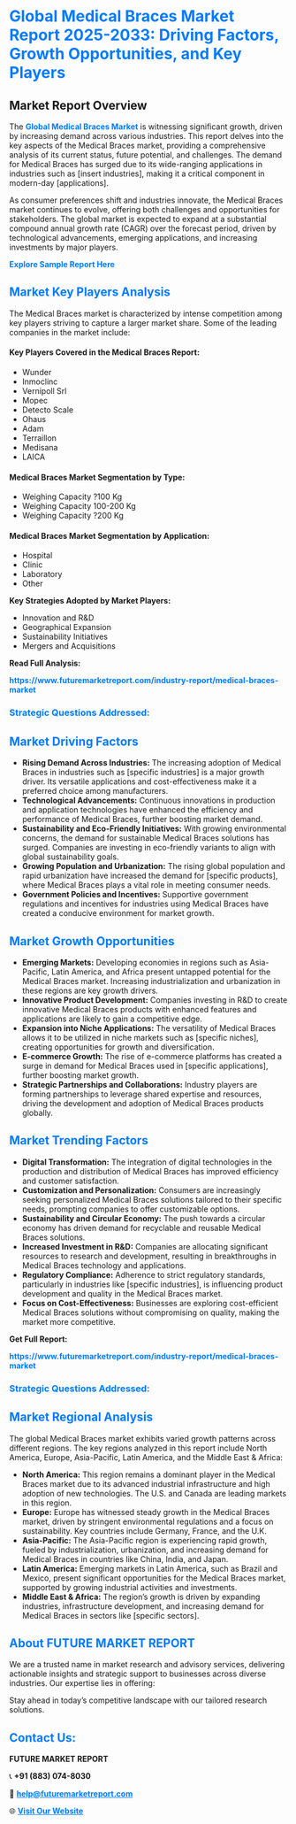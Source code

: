<h1 style="color: #007BFF;">Global Medical Braces Market Report 2025-2033: Driving Factors, Growth Opportunities, and Key Players</h1>

<section id="overview">
<h2>Market Report Overview</h2>
<p>The <a href="https://www.futuremarketreport.com/industry-report/medical-braces-market" style="color: #007BFF; text-decoration: none;"><strong>Global Medical Braces Market</strong></a> is witnessing significant growth, driven by increasing demand across various industries. This report delves into the key aspects of the Medical Braces market, providing a comprehensive analysis of its current status, future potential, and challenges. The demand for Medical Braces has surged due to its wide-ranging applications in industries such as [insert industries], making it a critical component in modern-day [applications].</p>
<p>As consumer preferences shift and industries innovate, the Medical Braces market continues to evolve, offering both challenges and opportunities for stakeholders. The global market is expected to expand at a substantial compound annual growth rate (CAGR) over the forecast period, driven by technological advancements, emerging applications, and increasing investments by major players.</p>
</section>

<section id="overview">
<p><a href="https://www.futuremarketreport.com/request-sample/reportId=87038" style="color: #007BFF; text-decoration: none;"><strong>Explore Sample Report Here</strong></a></p>
</section>

<section id="key-players">
<h2 style="color: #007BFF;">Market Key Players Analysis</h2>
<p>The Medical Braces market is characterized by intense competition among key players striving to capture a larger market share. Some of the leading companies in the market include:</p>
<h4>Key Players Covered in the Medical Braces Report:</h4>
<ul><li>Wunder</li><li>Inmoclinc</li><li>Vernipoll Srl</li><li>Mopec</li><li>Detecto Scale</li><li>Ohaus</li><li>Adam</li><li>Terraillon</li><li>Medisana</li><li>LAICA</li></ul>
<h4>Medical Braces Market Segmentation by Type:</h4>
<ul><li>Weighing Capacity ?100 Kg</li><li>Weighing Capacity 100-200 Kg</li><li>Weighing Capacity ?200 Kg</li></ul>

<h4>Medical Braces Market Segmentation by Application:</h4>
<ul><li>Hospital</li><li>Clinic</li><li>Laboratory</li><li>Other</li></ul>
<p><strong>Key Strategies Adopted by Market Players:</strong></p>
<ul>
<li>Innovation and R&D</li>
<li>Geographical Expansion</li>
<li>Sustainability Initiatives</li>
<li>Mergers and Acquisitions</li>
</ul>
</section>

<section>
<p><strong>Read Full Analysis: </strong></p><a href="https://www.futuremarketreport.com/industry-report/medical-braces-market" style="color: #007BFF; text-decoration: none;"><strong>https://www.futuremarketreport.com/industry-report/medical-braces-market</strong></a>
<h3 style="color: #007BFF;">Strategic Questions Addressed:</h3>
</section>

<section id="driving-factors">
<h2 style="color: #007BFF;">Market Driving Factors</h2>
<ul>
<li><strong>Rising Demand Across Industries:</strong> The increasing adoption of Medical Braces in industries such as [specific industries] is a major growth driver. Its versatile applications and cost-effectiveness make it a preferred choice among manufacturers.</li>
<li><strong>Technological Advancements:</strong> Continuous innovations in production and application technologies have enhanced the efficiency and performance of Medical Braces, further boosting market demand.</li>
<li><strong>Sustainability and Eco-Friendly Initiatives:</strong> With growing environmental concerns, the demand for sustainable Medical Braces solutions has surged. Companies are investing in eco-friendly variants to align with global sustainability goals.</li>
<li><strong>Growing Population and Urbanization:</strong> The rising global population and rapid urbanization have increased the demand for [specific products], where Medical Braces plays a vital role in meeting consumer needs.</li>
<li><strong>Government Policies and Incentives:</strong> Supportive government regulations and incentives for industries using Medical Braces have created a conducive environment for market growth.</li>
</ul>
</section>

<section id="growth-opportunities">
<h2 style="color: #007BFF;">Market Growth Opportunities</h2>
<ul>
<li><strong>Emerging Markets:</strong> Developing economies in regions such as Asia-Pacific, Latin America, and Africa present untapped potential for the Medical Braces market. Increasing industrialization and urbanization in these regions are key growth drivers.</li>
<li><strong>Innovative Product Development:</strong> Companies investing in R&D to create innovative Medical Braces products with enhanced features and applications are likely to gain a competitive edge.</li>
<li><strong>Expansion into Niche Applications:</strong> The versatility of Medical Braces allows it to be utilized in niche markets such as [specific niches], creating opportunities for growth and diversification.</li>
<li><strong>E-commerce Growth:</strong> The rise of e-commerce platforms has created a surge in demand for Medical Braces used in [specific applications], further boosting market growth.</li>
<li><strong>Strategic Partnerships and Collaborations:</strong> Industry players are forming partnerships to leverage shared expertise and resources, driving the development and adoption of Medical Braces products globally.</li>
</ul>
</section>

<section id="trending-factors">
<h2 style="color: #007BFF;">Market Trending Factors</h2>
<ul>
<li><strong>Digital Transformation:</strong> The integration of digital technologies in the production and distribution of Medical Braces has improved efficiency and customer satisfaction.</li>
<li><strong>Customization and Personalization:</strong> Consumers are increasingly seeking personalized Medical Braces solutions tailored to their specific needs, prompting companies to offer customizable options.</li>
<li><strong>Sustainability and Circular Economy:</strong> The push towards a circular economy has driven demand for recyclable and reusable Medical Braces solutions.</li>
<li><strong>Increased Investment in R&D:</strong> Companies are allocating significant resources to research and development, resulting in breakthroughs in Medical Braces technology and applications.</li>
<li><strong>Regulatory Compliance:</strong> Adherence to strict regulatory standards, particularly in industries like [specific industries], is influencing product development and quality in the Medical Braces market.</li>
<li><strong>Focus on Cost-Effectiveness:</strong> Businesses are exploring cost-efficient Medical Braces solutions without compromising on quality, making the market more competitive.</li>
</ul>
</section>

<section>
<p><strong>Get Full Report: </strong></p><a href="https://www.futuremarketreport.com/industry-report/medical-braces-market" style="color: #007BFF; text-decoration: none;"><strong>https://www.futuremarketreport.com/industry-report/medical-braces-market</strong></a>
<h3 style="color: #007BFF;">Strategic Questions Addressed:</h3>
</section>


<section id="regional-analysis">
<h2 style="color: #007BFF;">Market Regional Analysis</h2>
<p>The global Medical Braces market exhibits varied growth patterns across different regions. The key regions analyzed in this report include North America, Europe, Asia-Pacific, Latin America, and the Middle East & Africa:</p>
<ul>
<li><strong>North America:</strong> This region remains a dominant player in the Medical Braces market due to its advanced industrial infrastructure and high adoption of new technologies. The U.S. and Canada are leading markets in this region.</li>
<li><strong>Europe:</strong> Europe has witnessed steady growth in the Medical Braces market, driven by stringent environmental regulations and a focus on sustainability. Key countries include Germany, France, and the U.K.</li>
<li><strong>Asia-Pacific:</strong> The Asia-Pacific region is experiencing rapid growth, fueled by industrialization, urbanization, and increasing demand for Medical Braces in countries like China, India, and Japan.</li>
<li><strong>Latin America:</strong> Emerging markets in Latin America, such as Brazil and Mexico, present significant opportunities for the Medical Braces market, supported by growing industrial activities and investments.</li>
<li><strong>Middle East & Africa:</strong> The region’s growth is driven by expanding industries, infrastructure development, and increasing demand for Medical Braces in sectors like [specific sectors].</li>
</ul>
</section>

<footer>
<h2 style="color: #007BFF;">About FUTURE MARKET REPORT</h2>
<p>We are a trusted name in market research and advisory services, delivering actionable insights and strategic support to businesses across diverse industries. Our expertise lies in offering:</p>

<p>Stay ahead in today’s competitive landscape with our tailored research solutions.</p>

<h2 style="color: #007BFF;">Contact Us:</h2>
<p><strong>FUTURE MARKET REPORT</strong></p>
<p>📞 <strong>+91 (883) 074-8030</strong></p>
<p>📧 <strong><a href="mailto:help@futuremarketreport.com" style="color: #007BFF;">help@futuremarketreport.com</a></strong></p>
<p>🌐 <strong><a href="https://www.futuremarketreport.com/" style="color: #007BFF;">Visit Our Website</a></strong></p>
</footer>